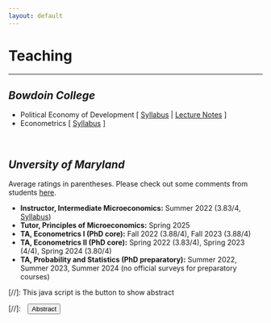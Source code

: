 ```yaml
---
layout: default
---
```


# Teaching
-------------------------------------------
## _Bowdoin College_
- Political Economy of Development [ [Syllabus](/assets/pdfs/Econ_3510_Syllabus.pdf) | [Lecture Notes](https://github.com/laiwz/bowdoin_pedev) ]
- Econometrics [ [Syllabus](/assets/pdfs/Econ_3516_Syllabus.pdf) ]

<br>

## _Unversity of Maryland_
Average ratings in parentheses. Please check out some comments from students [here](/assets/pdfs/students_comments.pdf).
- **Instructor, Intermediate Microeconomics:** Summer 2022 (3.83/4, [Syllabus](/assets/pdfs/ECON306_Summer1_2023_Syllabus.pdf/))
- **Tutor, Principles of Microeconomics:** Spring 2025
- **TA, Econometrics I (PhD core):** Fall 2022 (3.88/4), Fall 2023 (3.88/4)
- **TA, Econometrics II (PhD core):** Spring 2022 (3.83/4), Spring 2023 (4/4), Spring 2024 (3.80/4)
- **TA, Probability and Statistics (PhD preparatory):** Summer 2022, Summer 2023, Summer 2024 (no official surveys for preparatory courses)

[//]: This java script is the button to show abstract
<script>
 function visib(id) {
  var x = document.getElementById(id);
  if (x.style.display === "block") {
    x.style.display = "none";
  } else {
    x.style.display = "block";
  }
}
</script>

[//]:&emsp;<button onclick="visib('polariz')" class="btn btn--inverse btn--small">Abstract</button>

